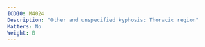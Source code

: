 ```yaml
---
ICD10: M4024
Description: "Other and unspecified kyphosis: Thoracic region"
Matters: No
Weight: 0
---
```

